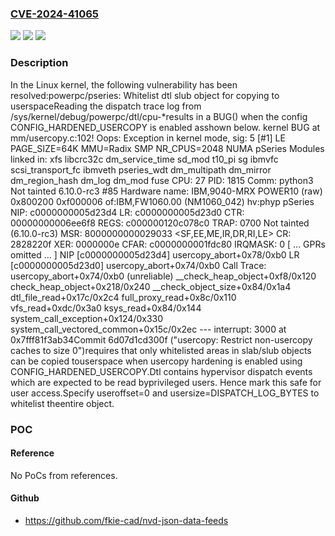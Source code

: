### [CVE-2024-41065](https://cve.mitre.org/cgi-bin/cvename.cgi?name=CVE-2024-41065)
![](https://img.shields.io/static/v1?label=Product&message=Linux&color=blue)
![](https://img.shields.io/static/v1?label=Version&message=1da177e4c3f4%3C%20a7b952941ce0%20&color=brighgreen)
![](https://img.shields.io/static/v1?label=Vulnerability&message=n%2Fa&color=brighgreen)

### Description

In the Linux kernel, the following vulnerability has been resolved:powerpc/pseries: Whitelist dtl slub object for copying to userspaceReading the dispatch trace log from /sys/kernel/debug/powerpc/dtl/cpu-*results in a BUG() when the config CONFIG_HARDENED_USERCOPY is enabled asshown below.    kernel BUG at mm/usercopy.c:102!    Oops: Exception in kernel mode, sig: 5 [#1]    LE PAGE_SIZE=64K MMU=Radix SMP NR_CPUS=2048 NUMA pSeries    Modules linked in: xfs libcrc32c dm_service_time sd_mod t10_pi sg ibmvfc    scsi_transport_fc ibmveth pseries_wdt dm_multipath dm_mirror dm_region_hash dm_log dm_mod fuse    CPU: 27 PID: 1815 Comm: python3 Not tainted 6.10.0-rc3 #85    Hardware name: IBM,9040-MRX POWER10 (raw) 0x800200 0xf000006 of:IBM,FW1060.00 (NM1060_042) hv:phyp pSeries    NIP:  c0000000005d23d4 LR: c0000000005d23d0 CTR: 00000000006ee6f8    REGS: c000000120c078c0 TRAP: 0700   Not tainted  (6.10.0-rc3)    MSR:  8000000000029033 <SF,EE,ME,IR,DR,RI,LE>  CR: 2828220f  XER: 0000000e    CFAR: c0000000001fdc80 IRQMASK: 0    [ ... GPRs omitted ... ]    NIP [c0000000005d23d4] usercopy_abort+0x78/0xb0    LR [c0000000005d23d0] usercopy_abort+0x74/0xb0    Call Trace:     usercopy_abort+0x74/0xb0 (unreliable)     __check_heap_object+0xf8/0x120     check_heap_object+0x218/0x240     __check_object_size+0x84/0x1a4     dtl_file_read+0x17c/0x2c4     full_proxy_read+0x8c/0x110     vfs_read+0xdc/0x3a0     ksys_read+0x84/0x144     system_call_exception+0x124/0x330     system_call_vectored_common+0x15c/0x2ec    --- interrupt: 3000 at 0x7fff81f3ab34Commit 6d07d1cd300f ("usercopy: Restrict non-usercopy caches to size 0")requires that only whitelisted areas in slab/slub objects can be copied touserspace when usercopy hardening is enabled using CONFIG_HARDENED_USERCOPY.Dtl contains hypervisor dispatch events which are expected to be read byprivileged users. Hence mark this safe for user access.Specify useroffset=0 and usersize=DISPATCH_LOG_BYTES to whitelist theentire object.

### POC

#### Reference
No PoCs from references.

#### Github
- https://github.com/fkie-cad/nvd-json-data-feeds

